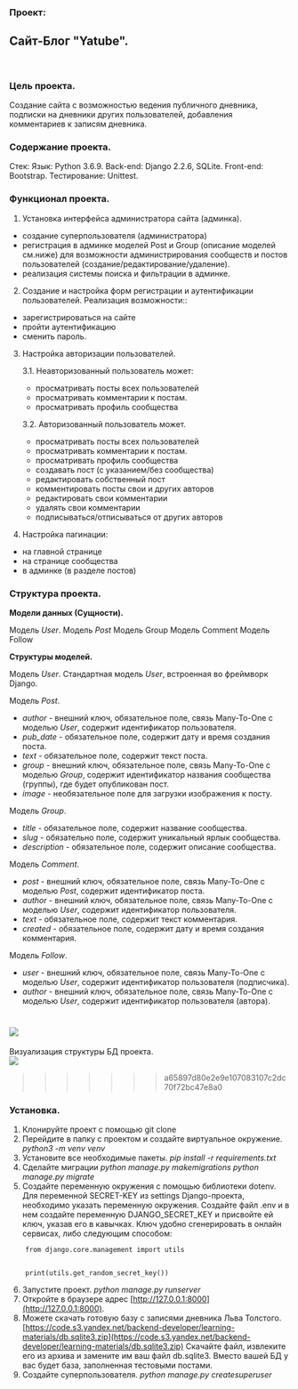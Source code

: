 ### __Проект__:
## __Сайт-Блог "Yatube".__
` ` ` `
### __Цель проекта.__

Создание сайта с возможностью ведения публичного дневника, подписки на дневники других пользователей, добавления комментариев к записям дневника.

### __Содержание проекта.__

Стек:
Язык: Python 3.6.9.
Back-end: Django 2.2.6, SQLite.
Front-end: Bootstrap.
Тестирование: Unittest.

### __Функционал проекта.__

1. Установка интерфейса администратора сайта (админка).
 - создание суперпользователя (администратора)
 - регистрация в админке моделей Post и Group (описание моделей см.ниже) для возможности администрирования сообществ и постов пользователей (создание/редактирование/удаление).
 - реализация системы поиска и фильтрации в админке.

2. Создание и настройка форм регистрации и аутентификации пользователей.
Реализация возможности::
 - зарегистрироваться на сайте
 - пройти аутентификацию
 - сменить пароль.

3. Настройка авторизации пользователей.

    3.1. Неавторизованный пользователь может:
     - просматривать посты всех пользователей
     - просматривать комментарии к постам.
     - просматривать профиль сообщества

    3.2. Авторизованный пользователь может.
     - просматривать посты всех пользователей
     - просматривать комментарии к постам.
     - просматривать профиль сообщества
     - создавать пост (с указанием/без сообщества)
     - редактировать собственный пост
     - комментировать посты  свои и других авторов
     - редактировать свои комментарии
     - удалять свои комментарии
     - подписываться/отписываться от других авторов


4. Настройка пагинации:
 - на главной странице
 - на странице сообщества
 - в админке (в разделе постов)

### __Структура проекта.__

__Модели данных (Сущности).__

Модель _User_.
Модель _Post_
Модель Group
Модель Comment
Модель Follow

__Структуры моделей.__

Модель _User_.
Стандартная модель _User_, встроенная во фреймворк Django.

Модель _Post_.
 - _author_ - внешний ключ,  обязательное поле, связь Many-To-One с моделью _User_, содержит идентификатор пользователя.
 - _pub_date_ - обязательное поле, содержит дату и время создания поста.
- _text_  - обязательное поле, содержит текст поста.
- _group_ - внешний ключ,  обязательное поле, связь Many-To-One с моделью _Group_, содержит идентификатор названия сообщества (группы), где будет опубликован пост.
 - _image_ - необязательное поле для загрузки изображения к посту.

Модель _Group_.
 - _title_ - обязательное поле, содержит название сообщества.
 - _slug_ - обязательно поле, содержит уникальный ярлык сообщества.
 - _description_ - обязательное поле, содержит описание сообщества.

Модель _Comment_.
 - _post_ - внешний ключ,  обязательное поле, связь Many-To-One с моделью _Post_, содержит идентификатор поста.
 - _author_ - внешний ключ,  обязательное поле, связь Many-To-One с моделью _User_, содержит идентификатор пользователя.
 - _text_ - обязательное поле, содержит текст комментария.
 - _created_ - обязательное поле, содержит дату и время создания комментария.

Модель _Follow_.
 - _user_ - внешний ключ,  обязательное поле, связь Many-To-One с моделью _User_, содержит идентификатор пользователя (подписчика).
 - _author_ - внешний ключ,  обязательное поле, связь Many-To-One с моделью _User_, содержит идентификатор пользователя (автора).


![](https://github.com/abduev/Screenshots/blob/main/Yatube_DB.jpg/200x100)
=======
Визуализация структуры БД проекта.  
![](https://github.com/abduev/Screenshots/blob/main/Yatube_DB.jpg/)
>>>>>>> a65897d80e2e9e107083107c2dc70f72bc47e8a0


### __Установка__.

1. Клонируйте проект с помощью git clone
2. Перейдите в папку с проектом и создайте виртуальное окружение.
_python3 -m venv venv_
3. Установите все необходимые пакеты.
_pip install -r requirements.txt_
4. Сделайте миграции
_python manage.py makemigrations_
_python manage.py migrate_
5. Создайте переменную окружения с помощью библиотеки dotenv.
Для переменной SECRET-KEY из settings Django-проекта, необходимо указать переменную окружения. Создайте файл .env и в нем создайте переменную DJANGO_SECRET_KEY и присвойте ей ключ, указав его в кавычках. Ключ удобно сгенерировать в онлайн сервисах, либо следующим способом:
```
    from django.core.management import utils


    print(utils.get_random_secret_key())
```

6. Запустите проект.
_python manage.py runserver_
7. Откройте в браузере адрес [http://127.0.0.1:8000](http://127.0.0.1:8000).
8. Можете скачать готовую базу с записями дневника Льва Толстого.
[https://code.s3.yandex.net/backend-developer/learning-materials/db.sqlite3.zip](https://code.s3.yandex.net/backend-developer/learning-materials/db.sqlite3.zip)
Скачайте файл, извлеките его из архива и замените им ваш файл db.sqlite3. Вместо вашей БД у вас будет база, заполненная тестовыми постами.
8. Создайте суперпользователя.
_python manage.py createsuperuser_
